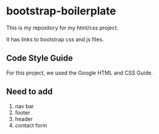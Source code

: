 # bootstrap-boilerplate

This is my repository for my html/css project.  

It has links to bootstrap css and js files.

## Code Style Guide

For this project, we used the Google HTML and CSS Guide.

## Need to add

1. nav bar
2. footer
3. header
4. contact form
